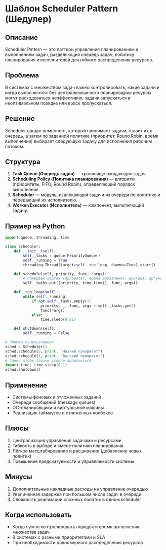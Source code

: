 # Шаблон Scheduler Pattern (Шедулер)

## Описание
Scheduler Pattern — это паттерн управления планированием и выполнением задач, разделяющий очередь задач, политику планирования и исполнителей для гибкого распределения ресурсов.

## Проблема
В системах с множеством задач важно контролировать, какие задачи и когда выполняются: без централизованного планировщика ресурсы могут расходоваться неэффективно, задачи запускаться в неоптимальном порядке или вовсе пропускаться.

## Решение
Scheduler вводит компонент, который принимает задачи, ставит их в очередь, а затем по заданной политике (приоритет, Round Robin, время выполнения) выбирает следующую задачу для исполнения рабочим потоком.

## Структура
1. **Task Queue (Очередь задач)** — хранилище ожидающих задач.
2. **Scheduling Policy (Политика планирования)** — алгоритм (приоритеты, FIFO, Round Robin), определяющий порядок выполнения.
3. **Scheduler** — модуль, извлекающий задачи из очереди по политике и передающий их исполнителю.
4. **Worker/Executor (Исполнитель)** — компонент, выполняющий задачу.

## Пример на Python
```python
import queue, threading, time

class Scheduler:
    def __init__(self):
        self._tasks = queue.PriorityQueue()
        self._running = True
        threading.Thread(target=self._run_loop, daemon=True).start()

    def schedule(self, priority, func, *args):
        # Помещаем кортеж (приоритет, время добавления, функция, аргументы)
        self._tasks.put((priority, time.time(), func, args))

    def _run_loop(self):
        while self._running:
            if not self._tasks.empty():
                priority, _, func, args = self._tasks.get()
                func(*args)
            else:
                time.sleep(0.01)

    def shutdown(self):
        self._running = False

# Пример использования
sched = Scheduler()
sched.schedule(5, print, "Низкий приоритет")
sched.schedule(1, print, "Высокий приоритет")
# Спим, чтобы задачи успели выполниться
import time; time.sleep(0.1)
sched.shutdown()
```

## Применение
- Системы фоновых и отложенных заданий
- Очереди сообщений (message queues)
- ОС-планировщики и виртуальные машины
- Реализация таймаутов и отложенных колбэков

## Плюсы
1. Централизация управления задачами и ресурсами
2. Гибкость в выборе и смене политики планирования
3. Лёгкое масштабирование и расширение (добавление новых политик)
4. Повышение предсказуемости и управляемости системы

## Минусы
1. Дополнительные накладные расходы на управление очередью
2. Увеличенная задержка при большом числе задач в очереди
3. Сложность реализации сложных политик в одном scheduler

## Когда использовать
- Когда нужно контролировать порядок и время выполнения множества задач
- В системах с разными приоритетами и SLA
- При необходимости равномерного распределения ресурсов


